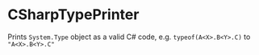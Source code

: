 # CSharpTypePrinter

Prints `System.Type` object as a valid C# code, e.g. `typeof(A<X>.B<Y>.C)` to `"A<X>.B<Y>.C"`
